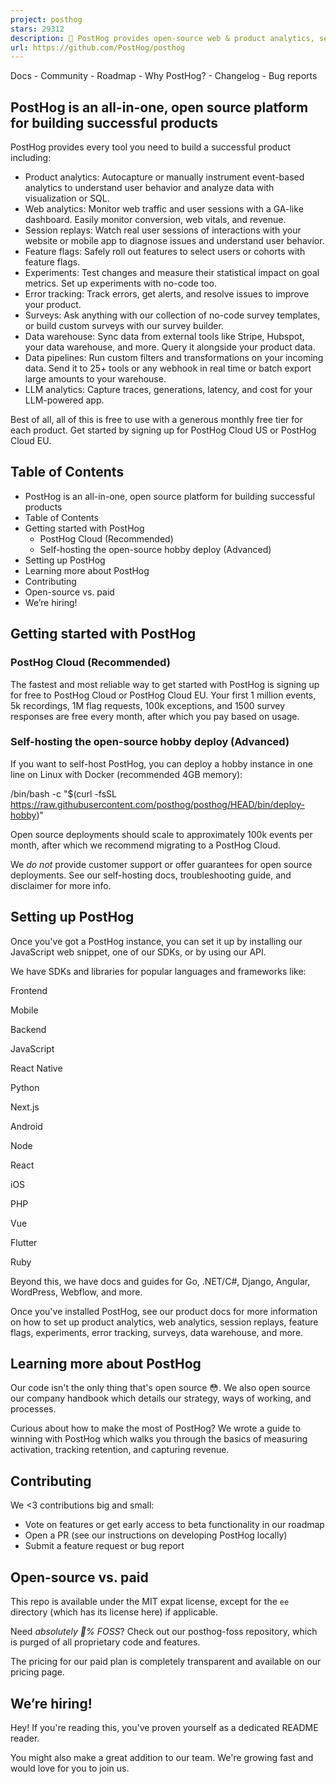 ```yaml
---
project: posthog
stars: 29312
description: 🦔 PostHog provides open-source web & product analytics, session recording, feature flagging and A/B testing that you can self-host. Get started - free.
url: https://github.com/PostHog/posthog
---
```


Docs - Community - Roadmap - Why PostHog? - Changelog - Bug reports

PostHog is an all-in-one, open source platform for building successful products
-------------------------------------------------------------------------------

PostHog provides every tool you need to build a successful product including:

-   Product analytics: Autocapture or manually instrument event-based analytics to understand user behavior and analyze data with visualization or SQL.
-   Web analytics: Monitor web traffic and user sessions with a GA-like dashboard. Easily monitor conversion, web vitals, and revenue.
-   Session replays: Watch real user sessions of interactions with your website or mobile app to diagnose issues and understand user behavior.
-   Feature flags: Safely roll out features to select users or cohorts with feature flags.
-   Experiments: Test changes and measure their statistical impact on goal metrics. Set up experiments with no-code too.
-   Error tracking: Track errors, get alerts, and resolve issues to improve your product.
-   Surveys: Ask anything with our collection of no-code survey templates, or build custom surveys with our survey builder.
-   Data warehouse: Sync data from external tools like Stripe, Hubspot, your data warehouse, and more. Query it alongside your product data.
-   Data pipelines: Run custom filters and transformations on your incoming data. Send it to 25+ tools or any webhook in real time or batch export large amounts to your warehouse.
-   LLM analytics: Capture traces, generations, latency, and cost for your LLM-powered app.

Best of all, all of this is free to use with a generous monthly free tier for each product. Get started by signing up for PostHog Cloud US or PostHog Cloud EU.

Table of Contents
-----------------

-   PostHog is an all-in-one, open source platform for building successful products
-   Table of Contents
-   Getting started with PostHog
    -   PostHog Cloud (Recommended)
    -   Self-hosting the open-source hobby deploy (Advanced)
-   Setting up PostHog
-   Learning more about PostHog
-   Contributing
-   Open-source vs. paid
-   We’re hiring!

Getting started with PostHog
----------------------------

### PostHog Cloud (Recommended)

The fastest and most reliable way to get started with PostHog is signing up for free to PostHog Cloud or PostHog Cloud EU. Your first 1 million events, 5k recordings, 1M flag requests, 100k exceptions, and 1500 survey responses are free every month, after which you pay based on usage.

### Self-hosting the open-source hobby deploy (Advanced)

If you want to self-host PostHog, you can deploy a hobby instance in one line on Linux with Docker (recommended 4GB memory):

/bin/bash -c "$(curl -fsSL https://raw.githubusercontent.com/posthog/posthog/HEAD/bin/deploy-hobby)"

Open source deployments should scale to approximately 100k events per month, after which we recommend migrating to a PostHog Cloud.

We _do not_ provide customer support or offer guarantees for open source deployments. See our self-hosting docs, troubleshooting guide, and disclaimer for more info.

Setting up PostHog
------------------

Once you've got a PostHog instance, you can set it up by installing our JavaScript web snippet, one of our SDKs, or by using our API.

We have SDKs and libraries for popular languages and frameworks like:

Frontend

Mobile

Backend

JavaScript

React Native

Python

Next.js

Android

Node

React

iOS

PHP

Vue

Flutter

Ruby

Beyond this, we have docs and guides for Go, .NET/C#, Django, Angular, WordPress, Webflow, and more.

Once you've installed PostHog, see our product docs for more information on how to set up product analytics, web analytics, session replays, feature flags, experiments, error tracking, surveys, data warehouse, and more.

Learning more about PostHog
---------------------------

Our code isn't the only thing that's open source 😳. We also open source our company handbook which details our strategy, ways of working, and processes.

Curious about how to make the most of PostHog? We wrote a guide to winning with PostHog which walks you through the basics of measuring activation, tracking retention, and capturing revenue.

Contributing
------------

We <3 contributions big and small:

-   Vote on features or get early access to beta functionality in our roadmap
-   Open a PR (see our instructions on developing PostHog locally)
-   Submit a feature request or bug report

Open-source vs. paid
--------------------

This repo is available under the MIT expat license, except for the `ee` directory (which has its license here) if applicable.

Need _absolutely 💯% FOSS_? Check out our posthog-foss repository, which is purged of all proprietary code and features.

The pricing for our paid plan is completely transparent and available on our pricing page.

We’re hiring!
-------------

Hey! If you're reading this, you've proven yourself as a dedicated README reader.

You might also make a great addition to our team. We're growing fast and would love for you to join us.
